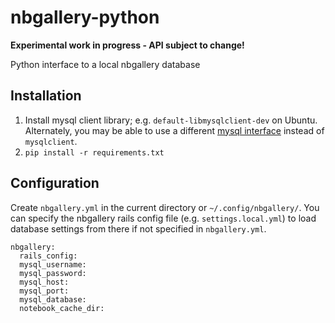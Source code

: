 # nbgallery-python

**Experimental work in progress - API subject to change!**

Python interface to a local nbgallery database

## Installation

 1. Install mysql client library; e.g. `default-libmysqlclient-dev` on Ubuntu.  Alternately, you may be able to use a different [mysql interface](https://docs.sqlalchemy.org/en/13/dialects/mysql.html) instead of `mysqlclient`.
 2. `pip install -r requirements.txt`

## Configuration

Create `nbgallery.yml` in the current directory or `~/.config/nbgallery/`.  You can specify the nbgallery rails config file (e.g. `settings.local.yml`) to load database settings from there if not specified in `nbgallery.yml`.

```
nbgallery:
  rails_config:
  mysql_username:
  mysql_password:
  mysql_host:
  mysql_port:
  mysql_database:
  notebook_cache_dir:
```


